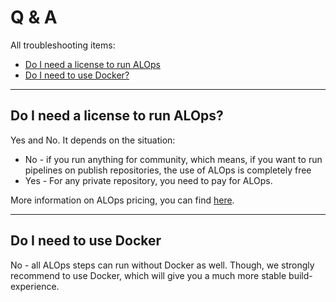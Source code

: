 # Q & A

All troubleshooting items:
- [Do I need a license to run ALOps](#Do-I-need-a-license-to-run-ALOps)
- [Do I need to use Docker?](#Do-I-need-to-use-Docker)

---

## Do I need a license to run ALOps?
Yes and No.  It depends on the situation:
- No - if you run anything for community, which means, if you want to run pipelines on publish repositories, the use of ALOps is completely free
- Yes - For any private repository, you need to pay for ALOps.  

More information on ALOps pricing, you can find [here](https://marketplace.visualstudio.com/items?itemName=Hodor.hodor-alops&ssr=false#pricing).

---

## Do I need to use Docker
No - all ALOps steps can run without Docker as well.  Though, we strongly recommend to use Docker, which will give you a much more stable build-experience.

 